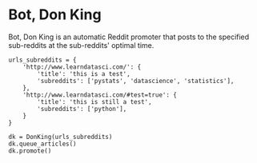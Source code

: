 # Bot, Don King
Bot, Don King is an automatic Reddit promoter that posts to the specified sub-reddits at the sub-reddits' optimal time.

    urls_subreddits = {
        'http://www.learndatasci.com/': {
            'title': 'this is a test',
            'subreddits': ['pystats', 'datascience', 'statistics'],
        },
        'http://www.learndatasci.com/#test=true': {
            'title': 'this is still a test',
            'subreddits': ['python'],
        }
    }

    dk = DonKing(urls_subreddits)
    dk.queue_articles()
    dk.promote()

